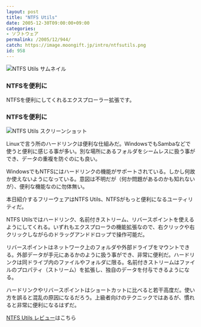 ```yaml
---
layout: post
title: "NTFS Utils"
date: 2005-12-30T09:00:00+09:00
categories:
- ソフトウェア
permalink: /2005/12/944/
catch: https://image.moongift.jp/intro/ntfsutils.png
id: 958
---
```

 ![NTFS Utils サムネイル](https://image.moongift.jp/intro/ntfsutils.s.png "NTFS Utils サムネイル")
  

### NTFSを便利に
  
NTFSを便利にしてくれるエクスプローラー拡張です。  
<!--more-->  

### NTFSを便利に
  

![NTFS Utils スクリーンショット](https://image.moongift.jp/intro/ntfsutils.png "NTFS Utils スクリーンショット")

  

Linuxで言う所のハードリンクは便利な仕組みだ。WindowsでもSambaなどで使うと便利に感じる事が多い。別な場所にあるフォルダをシームレスに扱う事ができ、データの重複を防ぐのにも良い。

  

WindowsでもNTFSにはハードリンクの機能がサポートされている。しかし何故か使えないようになっている。意図は不明だが（何か問題があるのかも知れないが）、便利な機能なのに勿体無い。

  

本日紹介するフリーウェアはNTFS Utils、NTFSがもっと便利になるユーティリティだ。

  

NTFS Utilsではハードリンク、名前付きストリーム、リバースポイントを使えるようにしてくれる。いずれもエクスプローラの機能拡張なので、右クリックや右クリックしながらのドラッグアンドドロップで操作可能だ。

  

リバースポイントはネットワーク上のフォルダや外部ドライブをマウントできる。外部データが手元にあるかのように扱う事ができ、非常に便利だ。ハードリンクは同ドライブ内のファイルやフォルダに限る。名前付きストリームはファイルのプロパティ（ストリーム）を拡張し、独自のデータを付与できるようになる。

  

ハードリンクやリバースポイントはショートカットに比べると若干高度だ。使い方を誤ると混乱の原因になるだろう。上級者向けのテクニックではあるが、慣れると非常に便利になるはずだ。

  

[NTFS Utils レビュー](http://fw.moongift.jp/review/i-967.html)はこちら

